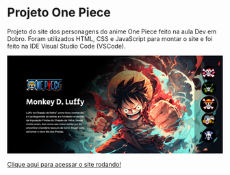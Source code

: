 # Projeto One Piece
Projeto do site dos personagens do anime One Piece feito na aula Dev em Dobro. Foram utilizados HTML, CSS e JavaScript para montar o site e foi feito na IDE Visual Studio Code (VSCode).

![image](https://github.com/AndersonBHBR/projeto-one-piece/blob/main/One-Piece.png)


[Clique aqui para acessar o site rodando!](https://andersonbhbr.github.io/projeto-one-piece/)
